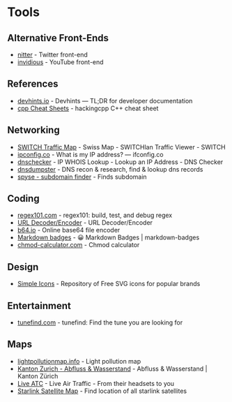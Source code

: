 # Tools

## Alternative Front-Ends
* [nitter](https://nitter.net/) - Twitter front-end
* [invidious](https://invidious.io/) - YouTube front-end

## References
* [devhints.io](https://devhints.io) - Devhints — TL;DR for developer documentation
* [cpp Cheat Sheets](https://hackingcpp.com/cpp/cheat_sheets.html) - hackingcpp C++ cheat sheet


## Networking

* [SWITCH Traffic Map](https://traffic.lan.switch.ch/vip/swiss-map/) - Swiss Map - SWITCHlan Traffic Viewer - SWITCH
* [ipconfig.co](http://ifconfig.co/) - What is my IP address? — ifconfig.co
* [dnschecker](https://dnschecker.org) - IP WHOIS Lookup - Lookup an IP Address - DNS Checker
* [dnsdumpster](https://dnsdumpster.com/) - DNS recon & research, find & lookup dns records
* [spyse - subdomain finder](https://spyse.com/tools/subdomain-finder) - Finds subdomain

## Coding

* [regex101.com](https://regex101.com/) - regex101: build, test, and debug regex
* [URL Decoder/Encoder](https://meyerweb.com/eric/tools/dencoder/) - URL Decoder/Encoder
* [b64.io](https://b64.io/) - Online base64 file encoder
* [Markdown badges](https://ileriayo.github.io/markdown-badges/) - 😀 Markdown Badges | markdown-badges
* [chmod-calculator.com](https://chmod-calculator.com/) - Chmod calculator

## Design

* [Simple Icons](https://simpleicons.org/) - Repository of Free SVG icons for popular brands


## Entertainment

* [tunefind.com](https://www.tunefind.com/) - tunefind: Find the tune you are looking for


## Maps

* [lightpollutionmap.info](https://www.lightpollutionmap.info/) - Light pollution map
* [Kanton Zurich - Abfluss & Wasserstand](https://www.zh.ch/de/umwelt-tiere/wasser-gewaesser/messdaten/abfluss-wasserstand.html) - Abfluss & Wasserstand | Kanton Zürich
* [Live ATC](https://www.liveatc.net/) - Live Air Traffic - From their headsets to you
* [Starlink Satellite Map](https://satellitemap.space/?constellation=starlink) - Find location of all starlink satellites
